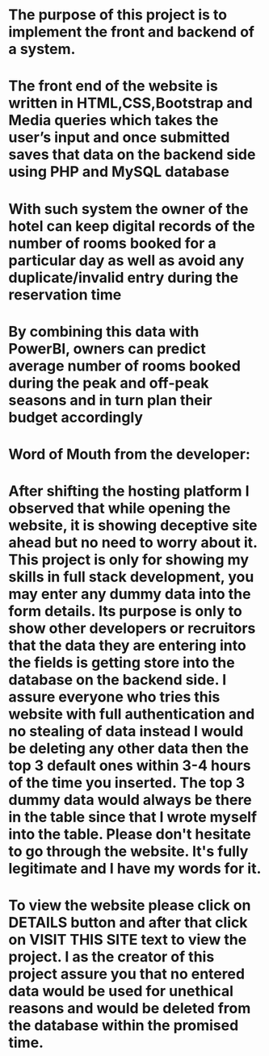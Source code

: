 # The purpose of this project is to implement the front and backend of a system. 
# The front end of the website is written in HTML,CSS,Bootstrap and Media queries which takes the user’s input and once submitted saves that data on the backend side using PHP and MySQL database 
# With such system the owner of the hotel can keep digital records of the number of rooms booked for a particular day as well as avoid any duplicate/invalid entry during the reservation time
# By combining this data with PowerBI, owners can predict average number of rooms booked during the peak and off-peak seasons and in turn plan their budget accordingly

# Word of Mouth from the developer:

# After shifting the hosting platform I observed that while opening the website, it is showing deceptive site ahead but no need to worry about it. This project is only for showing my skills in full stack development, you may enter any dummy data into the form details. Its purpose is only to show other developers or recruitors that the data they are entering into the fields is getting store into the database on the backend side. I assure everyone who tries this website with full authentication and no stealing of data instead I would be deleting any other data then the top 3 default ones within 3-4 hours of the time you inserted. The top 3 dummy data would always be there in the table since that I wrote myself into the table. Please don't hesitate to go through the website. It's fully legitimate and I have my words for it. 

# To view the website please click on DETAILS button and after that click on VISIT THIS SITE text to view the project. I as the creator of this project assure you that no entered data would be used for unethical reasons and would be deleted from the database within the promised time. 
